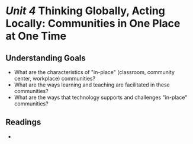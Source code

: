 # *Unit 4* Thinking Globally, Acting Locally: Communities in One Place at One Time

## Understanding Goals

* What are the characteristics of "in-place" (classroom, community center, workplace) communities?
* What are the ways learning and teaching are facilitated in these communities?
* What are the ways that technology supports and challenges "in-place" communities?

## Readings

* 
